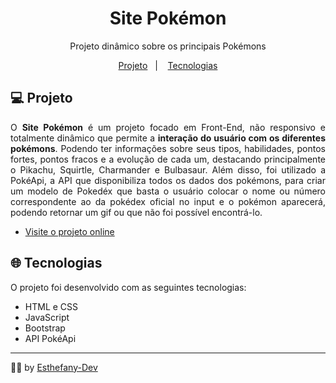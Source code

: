 <h1 align="center">Site Pokémon</h1>

<p align="center">Projeto dinâmico sobre os principais Pokémons</p>

<p align="center">
  <a href="#-projeto">Projeto</a></a>&nbsp;&nbsp;&nbsp;|&nbsp;&nbsp;&nbsp;
  <a href="#-tecnologias">Tecnologias</a
</p>

<br>

## 💻 Projeto
<p align="justify">
  O <strong>Site Pokémon</strong> é um projeto focado em Front-End, não responsivo e totalmente dinâmico que permite a <strong>interação do usuário com os diferentes pokémons</strong>.
  Podendo ter informações sobre seus tipos, habilidades, pontos fortes, pontos fracos e a evolução de cada um, destacando principalmente o Pikachu, Squirtle, Charmander e Bulbasaur.
  Além disso, foi utilizado a PokéApi, a API que disponibiliza todos os dados dos pokémons, para criar um modelo de Pokedéx que basta o 
  usuário colocar o nome ou número correspondente ao da pokédex oficial no input e o pokémon aparecerá, podendo retornar um gif ou que não foi possível encontrá-lo.

- [Visite o projeto online](https://esthefany-dev.github.io/site-pokemon/index.html)

</p> 

## 🌐 Tecnologias

O projeto foi desenvolvido com as seguintes tecnologias:
- HTML e CSS
- JavaScript
- Bootstrap
- API PokéApi

---

👩‍💻 by [Esthefany-Dev](https://github.com/Esthefany-Dev)
